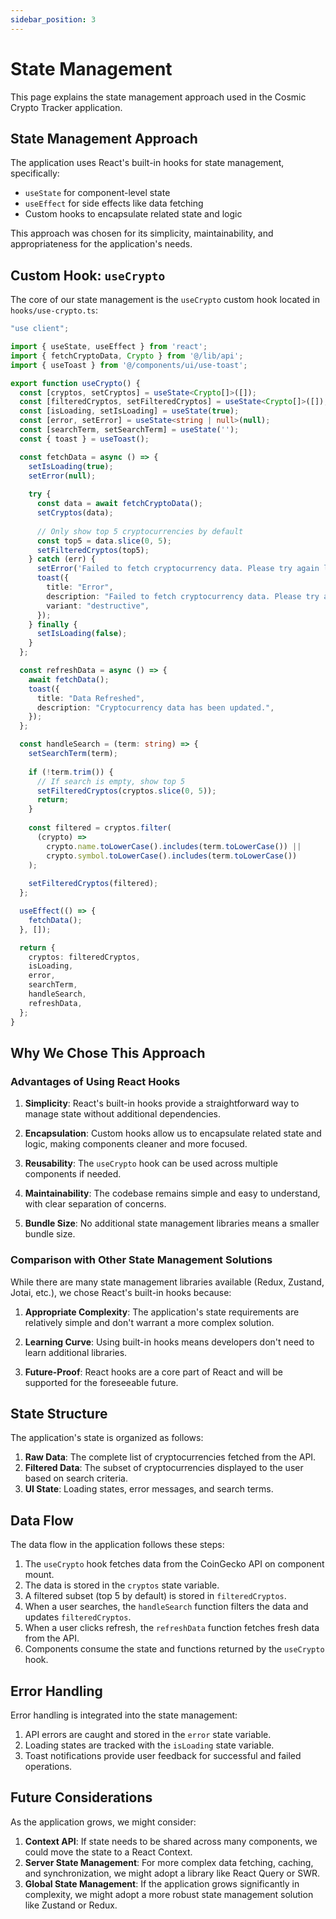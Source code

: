 ```yaml
---
sidebar_position: 3
---
```


# State Management

This page explains the state management approach used in the Cosmic Crypto Tracker application.

## State Management Approach

The application uses React's built-in hooks for state management, specifically:

- `useState` for component-level state
- `useEffect` for side effects like data fetching
- Custom hooks to encapsulate related state and logic

This approach was chosen for its simplicity, maintainability, and appropriateness for the application's needs.

## Custom Hook: `useCrypto`

The core of our state management is the `useCrypto` custom hook located in `hooks/use-crypto.ts`:

```typescript
"use client";

import { useState, useEffect } from 'react';
import { fetchCryptoData, Crypto } from '@/lib/api';
import { useToast } from '@/components/ui/use-toast';

export function useCrypto() {
  const [cryptos, setCryptos] = useState<Crypto[]>([]);
  const [filteredCryptos, setFilteredCryptos] = useState<Crypto[]>([]);
  const [isLoading, setIsLoading] = useState(true);
  const [error, setError] = useState<string | null>(null);
  const [searchTerm, setSearchTerm] = useState('');
  const { toast } = useToast();

  const fetchData = async () => {
    setIsLoading(true);
    setError(null);
    
    try {
      const data = await fetchCryptoData();
      setCryptos(data);
      
      // Only show top 5 cryptocurrencies by default
      const top5 = data.slice(0, 5);
      setFilteredCryptos(top5);
    } catch (err) {
      setError('Failed to fetch cryptocurrency data. Please try again later.');
      toast({
        title: "Error",
        description: "Failed to fetch cryptocurrency data. Please try again later.",
        variant: "destructive",
      });
    } finally {
      setIsLoading(false);
    }
  };

  const refreshData = async () => {
    await fetchData();
    toast({
      title: "Data Refreshed",
      description: "Cryptocurrency data has been updated.",
    });
  };

  const handleSearch = (term: string) => {
    setSearchTerm(term);
    
    if (!term.trim()) {
      // If search is empty, show top 5
      setFilteredCryptos(cryptos.slice(0, 5));
      return;
    }
    
    const filtered = cryptos.filter(
      (crypto) => 
        crypto.name.toLowerCase().includes(term.toLowerCase()) || 
        crypto.symbol.toLowerCase().includes(term.toLowerCase())
    );
    
    setFilteredCryptos(filtered);
  };

  useEffect(() => {
    fetchData();
  }, []);

  return {
    cryptos: filteredCryptos,
    isLoading,
    error,
    searchTerm,
    handleSearch,
    refreshData,
  };
}
```

## Why We Chose This Approach

### Advantages of Using React Hooks

1. **Simplicity**: React's built-in hooks provide a straightforward way to manage state without additional dependencies.

2. **Encapsulation**: Custom hooks allow us to encapsulate related state and logic, making components cleaner and more focused.

3. **Reusability**: The `useCrypto` hook can be used across multiple components if needed.

4. **Maintainability**: The codebase remains simple and easy to understand, with clear separation of concerns.

5. **Bundle Size**: No additional state management libraries means a smaller bundle size.

### Comparison with Other State Management Solutions

While there are many state management libraries available (Redux, Zustand, Jotai, etc.), we chose React's built-in hooks because:

1. **Appropriate Complexity**: The application's state requirements are relatively simple and don't warrant a more complex solution.

2. **Learning Curve**: Using built-in hooks means developers don't need to learn additional libraries.

3. **Future-Proof**: React hooks are a core part of React and will be supported for the foreseeable future.

## State Structure

The application's state is organized as follows:

1. **Raw Data**: The complete list of cryptocurrencies fetched from the API.
2. **Filtered Data**: The subset of cryptocurrencies displayed to the user based on search criteria.
3. **UI State**: Loading states, error messages, and search terms.

## Data Flow

The data flow in the application follows these steps:

1. The `useCrypto` hook fetches data from the CoinGecko API on component mount.
2. The data is stored in the `cryptos` state variable.
3. A filtered subset (top 5 by default) is stored in `filteredCryptos`.
4. When a user searches, the `handleSearch` function filters the data and updates `filteredCryptos`.
5. When a user clicks refresh, the `refreshData` function fetches fresh data from the API.
6. Components consume the state and functions returned by the `useCrypto` hook.

## Error Handling

Error handling is integrated into the state management:

1. API errors are caught and stored in the `error` state variable.
2. Loading states are tracked with the `isLoading` state variable.
3. Toast notifications provide user feedback for successful and failed operations.

## Future Considerations

As the application grows, we might consider:

1. **Context API**: If state needs to be shared across many components, we could move the state to a React Context.
2. **Server State Management**: For more complex data fetching, caching, and synchronization, we might adopt a library like React Query or SWR.
3. **Global State Management**: If the application grows significantly in complexity, we might adopt a more robust state management solution like Zustand or Redux.